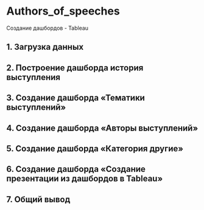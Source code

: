 # Authors_of_speeches
Создание дашбордов  - Tableau
## 1. Загрузка данных
## 2. Построение дашборда история выступления
## 3. Создание дашборда «Тематики выступлений»
## 4. Создание дашборда «Авторы выступлений»
## 5. Создание дашборда «Категория другие»
## 6. Создание дашборда «Создание презентации из дашбордов в Tableau»
## 7. Общий вывод
